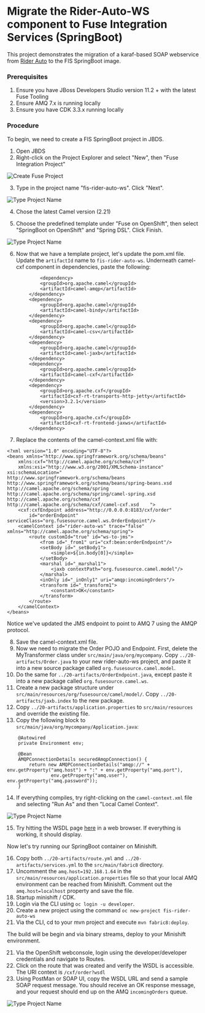 # Migrate the Rider-Auto-WS component to Fuse Integration Services (SpringBoot)

This project demonstrates the migration of a karaf-based SOAP webservice from [Rider Auto](https://github.com/RedHatWorkshops/rider-auto-osgi/tree/master/rider-auto-ws) to the FIS SpringBoot image. 

### Prerequisites

1. Ensure you have JBoss Developers Studio version 11.2 + with the latest Fuse Tooling
2. Ensure AMQ 7.x is running locally
3. Ensure you have CDK 3.3.x running locally

### Procedure

To begin, we need to create a FIS SpringBoot project in JBDS.

1. Open JBDS
2. Right-click on the Project Explorer and select "New", then "Fuse Integration Project"

![Create Fuse Project](images/10-Step-2.png)

3. Type in the project name "fis-rider-auto-ws".  Click "Next".

![Type Project Name](images/10-Step-3.png)

4. Chose the latest Camel version (2.21)

5. Choose the predefined template under "Fuse on OpenShift", then select "SpringBoot on OpenShift" and "Spring DSL".  Click Finish.

![Type Project Name](images/20-Step-5.png)

6.  Now that we have a template project, let's update the pom.xml file.  Update the `artifactId` name to `fis-rider-auto-ws`.  Underneath camel-cxf component in dependencies, paste the following:

```
    		<dependency>
			<groupId>org.apache.camel</groupId>
			<artifactId>camel-amqp</artifactId>
		</dependency>
		<dependency>
			<groupId>org.apache.camel</groupId>
			<artifactId>camel-bindy</artifactId>
		</dependency>
		<dependency>
			<groupId>org.apache.camel</groupId>
			<artifactId>camel-csv</artifactId>
		</dependency>
		<dependency>
			<groupId>org.apache.camel</groupId>
			<artifactId>camel-jaxb</artifactId>
		</dependency>
		<dependency>
			<groupId>org.apache.camel</groupId>
			<artifactId>camel-cxf</artifactId>
		</dependency>
		<dependency>
			<groupId>org.apache.cxf</groupId>
			<artifactId>cxf-rt-transports-http-jetty</artifactId>
			<version>3.2.1</version>
		</dependency>
		<dependency>
			<groupId>org.apache.cxf</groupId>
			<artifactId>cxf-rt-frontend-jaxws</artifactId>
		</dependency>
```

7. Replace the contents of the camel-context.xml file with:

```
<?xml version="1.0" encoding="UTF-8"?>
<beans xmlns="http://www.springframework.org/schema/beans"
    xmlns:cxf="http://camel.apache.org/schema/cxf"
    xmlns:xsi="http://www.w3.org/2001/XMLSchema-instance" xsi:schemaLocation="        http://www.springframework.org/schema/beans http://www.springframework.org/schema/beans/spring-beans.xsd        http://camel.apache.org/schema/spring http://camel.apache.org/schema/spring/camel-spring.xsd        http://camel.apache.org/schema/cxf http://camel.apache.org/schema/cxf/camel-cxf.xsd    ">
    <cxf:cxfEndpoint address="http://0.0.0.0:8183/cxf/order"
        id="orderEndpoint" serviceClass="org.fusesource.camel.ws.OrderEndpoint"/>
    <camelContext id="rider-auto-ws" trace="false" xmlns="http://camel.apache.org/schema/spring">
        <route customId="true" id="ws-to-jms">
            <from id="_from1" uri="cxf:bean:orderEndpoint"/>
            <setBody id="_setBody1">
                <simple>${in.body[0]}</simple>
            </setBody>
            <marshal id="_marshal1">
                <jaxb contextPath="org.fusesource.camel.model"/>
            </marshal>
            <inOnly id="_inOnly1" uri="amqp:incomingOrders"/>
            <transform id="_transform1">
                <constant>OK</constant>
            </transform>
        </route>
    </camelContext>
</beans>
```

Notice we've updated the JMS endpoint to point to AMQ 7 using the AMQP protocol.

8. Save the camel-context.xml file.
9. Now we need to migrate the Order POJO and Endpoint.  First, delete the MyTransformer class under `src/main/java/org/mycompany`.  Copy `../20-artifacts/Order.java` to your new rider-auto-ws project, and paste it into a new source package called `org.fusesource.camel.model`.
10.  Do the same for `../20-artifacts/OrderEndpoint.java`, except paste it into a new package called `org.fusesource.camel.ws`.
11. Create a new package structure under `src/main/resources/org/fusesource/camel/model/`.  Copy `../20-artifacts/jaxb.index` to the new package.
12. Copy `../20-artifacts/application.properties` to `src/main/resources` and override the existing file.
13. Copy the following block to `src/main/java/org/mycompany/Application.java`:

```
	@Autowired
	private Environment env;

	@Bean
	AMQPConnectionDetails securedAmqpConnection() {
		return new AMQPConnectionDetails("amqp://" + env.getProperty("amq.host") + ":" + env.getProperty("amq.port"),
				env.getProperty("amq.user"), env.getProperty("amq.password"));
	}
```
14. If everything compiles, try right-clicking on the `camel-context.xml` file and selecting "Run As" and then "Local Camel Context".

![Type Project Name](images/10-Step-12.png)

15.  Try hitting the WSDL page [here](http://localhost:8183/cxf/order?wsdl) in a web browser.  If everything is working, it should display.

Now let's try running our SpringBoot container on Minishift.

16. Copy both `../20-artifacts/route.yml` and `../20-artifacts/services.yml` to the `src/main/fabric8` directory.
17. Uncomment the `amq.host=192.168.1.64` in the `src/main/resources/application.properties` file so that your local AMQ environment can be reached from Minishift.  Comment out the `amq.host=localhost` property and save the file.
18. Startup minishift / CDK.
19. Login via the CLI using `oc login -u developer`.
20. Create a new project using the command `oc new-project fis-rider-auto-ws`
21. Via the CLI, cd to your mvn project and execute `mvn fabric8:deploy`.

The build will be begin and via binary streams, deploy to your Minishift environment.

21.   Via the OpenShift webconsole, login using the developer/developer credentials and navigate to Routes.
22.  Click on the route that was created and verify the WSDL is accessible.  The URI context is `/cxf/order?wsdl`
23.  Using PostMan or SOAP UI, copy the WSDL URL and send a sample SOAP request message.  You should receive an OK response message, and your request should end up on the AMQ `incomingOrders` queue.

![Type Project Name](images/20-Step-23.png)

